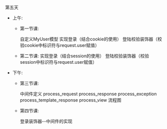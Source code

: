 
第五天

- 上午: 
	
  - 第一节课:

      自定义MyUser模型
      实现登录（结合cookie的使用）
      登陆校验装饰器（校验cookie中标识符与request.user赋值）  
                
			
  - 第二节课: 
      实现登录（结合session的使用）
      登陆校验装饰器（校验session中标识符与request.user赋值）
      
            
- 下午:

  - 第三节课:

    中间件定义
      process_request
      process_response
      process_exception
      process_template_response
      process_view
    流程图
          
  - 第四节课:

    登录装饰器--中间件的实现

        

